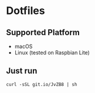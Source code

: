 # Dotfiles

## Supported Platform
- macOS
- Linux (tested on Raspbian Lite)

## Just run
```
curl -sSL git.io/JvZB8 | sh
```
